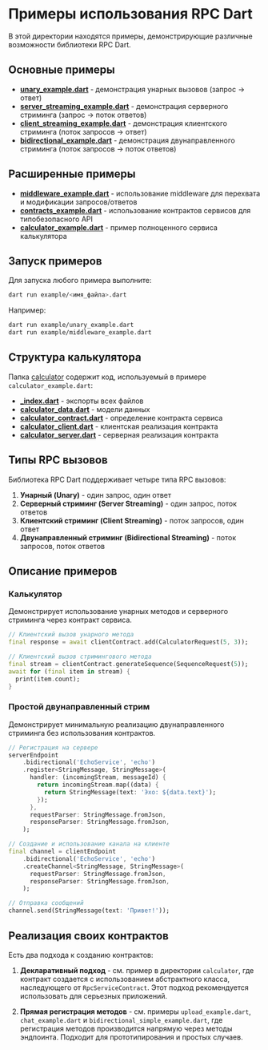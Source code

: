 # Примеры использования RPC Dart

В этой директории находятся примеры, демонстрирующие различные возможности библиотеки RPC Dart.

## Основные примеры

- [**unary_example.dart**](unary_example.dart) - демонстрация унарных вызовов (запрос → ответ)
- [**server_streaming_example.dart**](server_streaming_example.dart) - демонстрация серверного стриминга (запрос → поток ответов)
- [**client_streaming_example.dart**](client_streaming_example.dart) - демонстрация клиентского стриминга (поток запросов → ответ)
- [**bidirectional_example.dart**](bidirectional_example.dart) - демонстрация двунаправленного стриминга (поток запросов → поток ответов)

## Расширенные примеры

- [**middleware_example.dart**](middleware_example.dart) - использование middleware для перехвата и модификации запросов/ответов
- [**contracts_example.dart**](contracts_example.dart) - использование контрактов сервисов для типобезопасного API
- [**calculator_example.dart**](calculator_example.dart) - пример полноценного сервиса калькулятора

## Запуск примеров

Для запуска любого примера выполните:

```bash
dart run example/<имя_файла>.dart
```

Например:

```bash
dart run example/unary_example.dart
dart run example/middleware_example.dart
```

## Структура калькулятора

Папка [calculator](calculator) содержит код, используемый в примере `calculator_example.dart`:

- [**_index.dart**](calculator/_index.dart) - экспорты всех файлов
- [**calculator_data.dart**](calculator/calculator_data.dart) - модели данных
- [**calculator_contract.dart**](calculator/calculator_contract.dart) - определение контракта сервиса
- [**calculator_client.dart**](calculator/calculator_client.dart) - клиентская реализация контракта
- [**calculator_server.dart**](calculator/calculator_server.dart) - серверная реализация контракта

## Типы RPC вызовов

Библиотека RPC Dart поддерживает четыре типа RPC вызовов:

1. **Унарный (Unary)** - один запрос, один ответ
2. **Серверный стриминг (Server Streaming)** - один запрос, поток ответов
3. **Клиентский стриминг (Client Streaming)** - поток запросов, один ответ
4. **Двунаправленный стриминг (Bidirectional Streaming)** - поток запросов, поток ответов

## Описание примеров

### Калькулятор

Демонстрирует использование унарных методов и серверного стриминга через контракт сервиса.

```dart
// Клиентский вызов унарного метода
final response = await clientContract.add(CalculatorRequest(5, 3));

// Клиентский вызов стримингового метода
final stream = clientContract.generateSequence(SequenceRequest(5));
await for (final item in stream) {
  print(item.count);
}
```

### Простой двунаправленный стрим

Демонстрирует минимальную реализацию двунаправленного стриминга без использования контрактов.

```dart
// Регистрация на сервере
serverEndpoint
    .bidirectional('EchoService', 'echo')
    .register<StringMessage, StringMessage>(
      handler: (incomingStream, messageId) {
        return incomingStream.map((data) {
          return StringMessage(text: 'Эхо: ${data.text}');
        });
      },
      requestParser: StringMessage.fromJson,
      responseParser: StringMessage.fromJson,
    );

// Создание и использование канала на клиенте
final channel = clientEndpoint
    .bidirectional('EchoService', 'echo')
    .createChannel<StringMessage, StringMessage>(
      requestParser: StringMessage.fromJson,
      responseParser: StringMessage.fromJson,
    );

// Отправка сообщений
channel.send(StringMessage(text: 'Привет!'));
```

## Реализация своих контрактов

Есть два подхода к созданию контрактов:

1. **Декларативный подход** - см. пример в директории `calculator`, где контракт создается с использованием абстрактного класса, наследующего от `RpcServiceContract`. Этот подход рекомендуется использовать для серьезных приложений.

2. **Прямая регистрация методов** - см. примеры `upload_example.dart`, `chat_example.dart` и `bidirectional_simple_example.dart`, где регистрация методов производится напрямую через методы эндпоинта. Подходит для прототипирования и простых случаев. 